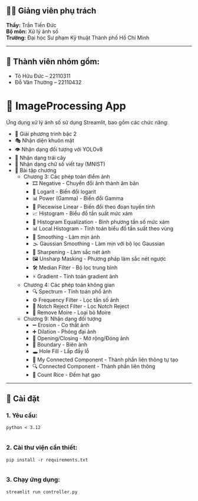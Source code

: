 ## 👨‍🏫 Giảng viên phụ trách  
**Thầy:** Trần Tiến Đức  
**Bộ môn:** Xử lý ảnh số  
**Trường:** Đại học Sư phạm Kỹ thuật Thành phố Hồ Chí Minh  

---

## 👥 Thành viên nhóm gồm:
- Tô Hữu Đức – 22110311  
- Đỗ Văn Thường – 22110432

# 🧠 ImageProcessing App

Ứng dụng xử lý ảnh số sử dụng Streamlit, bao gồm các chức năng:
- 🧮 Giải phương trình bậc 2
- 🎭 Nhận diện khuôn mặt
- 👁️ Nhận dạng đối tượng với YOLOv8
- 🍎 Nhận dạng trái cây
- 🔢 Nhận dạng chữ số viết tay (MNIST)
- 📝 Bài tập chương
  + Chương 3: Các phép toán điểm ảnh
    + 🎞 Negative - Chuyển đổi ảnh thành âm bản
    + 🔢 Logarit - Biến đổi logarit
    + 📊 Power (Gamma) - Biến đổi Gamma
    + 🔲 Piecewise Linear - Biến đổi theo đoạn tuyến tính
    + 📈 Histogram - Biểu đồ tần suất mức xám
    + 📏 Histogram Equalization - Bình phương tần số mức xám
    + 📊 Local Histogram - Tính toán biểu đồ tần suất theo vùng
    + 🔵 Smoothing - Làm mịn ảnh
    + 🌫 Gaussian Smoothing - Làm mịn với bộ lọc Gaussian
    + 🔪 Sharpening - Làm sắc nét ảnh
    + 🖼 Unsharp Masking - Phương pháp làm sắc nét ngược
    + 🛠 Median Filter - Bộ lọc trung bình
    + ⚡ Gradient - Tính toán gradient ảnh
  + Chương 4: Các phép toán không gian
    + 🔍 Spectrum - Tính toán phổ ảnh
    + ⚙️ Frequency Filter - Lọc tần số ảnh
    + 🚫 Notch Reject Filter - Lọc Notch Reject
    + 🌊 Remove Moire - Loại bỏ Moire
  + Chương 9: Nhận dạng đối tượng
    + ➖ Erosion - Co thắt ảnh
    + ➕ Dilation - Phóng đại ảnh
    + 🔄 Opening/Closing - Mở rộng/Đóng ảnh
    + 🔲 Boundary - Biên ảnh
    + 🕳️ Hole Fill - Lấp đầy lỗ
    + 🔗 My Connected Component - Thành phần liên thông tự tạo
    + 🔍 Connected Component - Thành phần liên thông
    + 🌾 Count Rice - Đếm hạt gạo

---

## 🚀 Cài đặt

### 1. Yêu cầu:
```
python < 3.12


```
### 2. Cài thư viện cần thiết:
```
pip install -r requirements.txt


```
### 3. Chạy ứng dụng:
```
streamlit run controller.py


```









